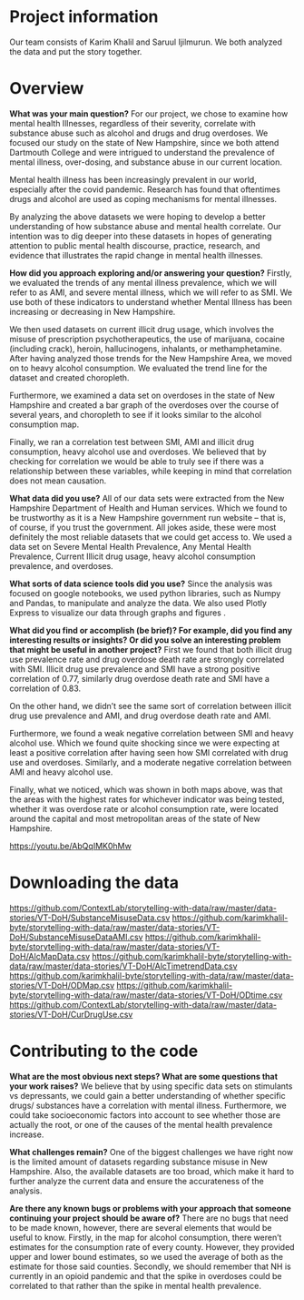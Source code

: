# Project information
Our team consists of Karim Khalil and Saruul Ijilmurun. We both analyzed the data and put the story together.

# Overview
**What was your main question?**
For our project, we chose to examine how mental health Illnesses, regardless of their severity, correlate with substance abuse such as alcohol and drugs and drug overdoses. We focused our study on the state of New Hampshire, since we both attend Dartmouth College and were intrigued to understand the prevalence of mental illness, over-dosing, and substance abuse in our current location. 

Mental health illness has been increasingly prevalent in our world, especially after the covid pandemic. Research has found that oftentimes drugs and alcohol are used as coping mechanisms for mental illnesses. 

By analyzing the above datasets we were hoping to develop a better understanding of how substance abuse and mental health correlate. Our intention was to dig deeper into these datasets in hopes of generating attention to public mental health discourse, practice, research, and evidence that illustrates the rapid change in mental health illnesses.
  
**How did you approach exploring and/or answering your question?**
Firstly, we evaluated the trends of any mental illness prevalence, which we will refer to as AMI, and severe mental illness, which we will refer to as SMI. We  use both of these indicators to understand whether Mental Illness has been increasing or decreasing in New Hampshire. 

We then used datasets on current illicit drug usage, which involves the misuse of prescription psychotherapeutics, the use of marijuana, cocaine (including crack), heroin, hallucinogens, inhalants, or methamphetamine. After having analyzed those trends for the New Hampshire Area, we moved on to heavy alcohol consumption. We evaluated the trend line for the dataset and created choropleth.

Furthermore, we examined a data set on overdoses in the state of New Hampshire and created a bar graph of the overdoses over the course of several years, and choropleth to see if it looks similar to the alcohol consumption map. 

Finally, we ran a correlation test between SMI, AMI and illicit drug consumption, heavy alcohol use and overdoses. We believed that by checking for correlation we would be able to truly see if there was a relationship between these variables, while keeping in mind that correlation does not mean causation.

**What data did you use?**
All of our data sets were extracted from the New Hampshire Department of Health and Human services. Which we found to be trustworthy as it is a New Hampshire government run website – that is, of course, if you trust the government. All jokes aside, these were  most definitely the most reliable datasets that we could get access to. We used a data set on Severe Mental Health Prevalence, Any Mental Health Prevalence, Current Illicit drug usage, heavy alcohol consumption prevalence, and overdoses. 

**What sorts of data science tools did you use?**
Since the analysis was focused on google notebooks, we used python libraries, such as Numpy and Pandas, to manipulate and analyze the data. We also used Plotly Express to visualize our data through graphs and figures .

**What did you find or accomplish (be brief)?  For example, did you find any interesting results or insights?  Or did you solve an interesting problem that might be useful in another project?**
First we found that both illicit drug use prevalence rate and drug overdose death rate are strongly correlated with SMI. Illicit drug use prevalence and SMI have a strong positive correlation of 0.77, similarly drug overdose death rate and SMI have a correlation of 0.83.

On the other hand, we didn’t see the same sort of correlation between illicit drug use prevalence and AMI, and drug overdose death rate and AMI.  

Furthermore, we found a weak negative correlation between SMI and heavy alcohol use. Which we found quite shocking since we were expecting at least a positive correlation after having seen how SMI correlated with drug use and overdoses.
Similarly, and a moderate negative correlation between AMI and heavy alcohol use. 

Finally, what we noticed, which was shown in both maps above, was that the areas with the highest rates for whichever indicator was being tested, whether it was overdose rate or alcohol consumption rate, were located around the capital and most metropolitan areas of the state of New Hampshire.

https://youtu.be/AbQqIMK0hMw

# Downloading the data
https://github.com/ContextLab/storytelling-with-data/raw/master/data-stories/VT-DoH/SubstanceMisuseData.csv
https://github.com/karimkhalil-byte/storytelling-with-data/raw/master/data-stories/VT-DoH/SubstanceMisuseDataAMI.csv
https://github.com/karimkhalil-byte/storytelling-with-data/raw/master/data-stories/VT-DoH/AlcMapData.csv
https://github.com/karimkhalil-byte/storytelling-with-data/raw/master/data-stories/VT-DoH/AlcTimetrendData.csv
https://github.com/karimkhalil-byte/storytelling-with-data/raw/master/data-stories/VT-DoH/ODMap.csv
https://github.com/karimkhalil-byte/storytelling-with-data/raw/master/data-stories/VT-DoH/ODtime.csv
https://github.com/ContextLab/storytelling-with-data/raw/master/data-stories/VT-DoH/CurDrugUse.csv

# Contributing to the code
**What are the most obvious next steps? What are some questions that your work raises?**
We believe that by using specific data sets on stimulants vs depressants, we could gain a better understanding of whether specific drugs/ substances have a correlation with mental illness. Furthermore, we could take socioeconomic factors into account to see whether those are actually the root, or one of the causes of the mental health prevalence increase. 

**What challenges remain?**
One of the biggest challenges we have right now is the limited amount of datasets regarding substance misuse in New Hampshire. Also, the available datasets are too broad, which make it hard to further analyze the current data and ensure the accurateness of the analysis.

**Are there any known bugs or problems with your approach that someone continuing your project should be aware of?**
There are no bugs that need to be made known, however, there are several elements that would be useful to know. Firstly, in the map for alcohol consumption, there weren’t estimates for the consumption rate of every county. However, they provided upper and lower bound estimates, so we used the average of both as the estimate for those said counties. Secondly, we should remember that NH is currently in an opioid pandemic and that the spike in overdoses could be correlated to that rather than the spike in mental health prevalence. 
